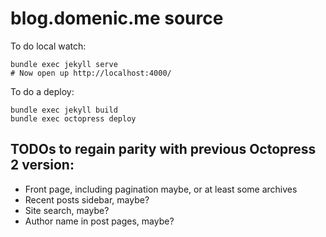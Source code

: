 # blog.domenic.me source

To do local watch:

```
bundle exec jekyll serve
# Now open up http://localhost:4000/
```

To do a deploy:

```
bundle exec jekyll build
bundle exec octopress deploy
```

## TODOs to regain parity with previous Octopress 2 version:

- Front page, including pagination maybe, or at least some archives
- Recent posts sidebar, maybe?
- Site search, maybe?
- Author name in post pages, maybe?
